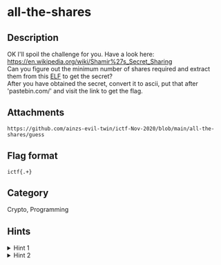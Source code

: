 # all-the-shares

## Description

OK I'll spoil the challenge for you. Have a look here: https://en.wikipedia.org/wiki/Shamir%27s_Secret_Sharing  
Can you figure out the minimum number of shares required and extract them from this [ELF](../all-the-shares/guess) to get the secret?  
After you have obtained the secret, convert it to ascii, put that after 'pastebin.com/' and visit the link to get the flag.

## Attachments

`https://github.com/ainzs-evil-twin/ictf-Nov-2020/blob/main/all-the-shares/guess`  

## Flag format

`ictf{.+}`

## Category

Crypto, Programming

## Hints

<details> 
    <summary>Hint 1</summary> 
    There are more hints in the ELF provided
</details>

<details> 
    <summary>Hint 2</summary> 
    If your assembly is bad, try using a pseudocode generator like Ghidra or IDA
</details>